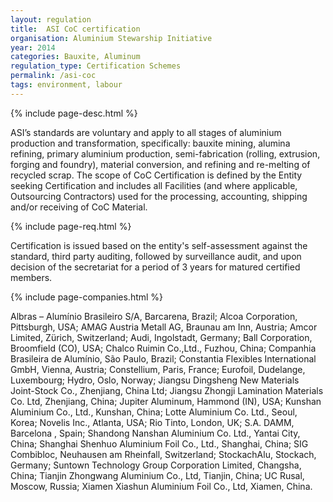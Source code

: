 ```yaml
---
layout: regulation
title:  ASI CoC certification
organisation: Aluminium Stewarship Initiative
year: 2014
categories: Bauxite, Aluminum
regulation_type: Certification Schemes
permalink: /asi-coc
tags: environment, labour
---
```


{% include page-desc.html %}

ASI’s standards are voluntary and apply to all stages of aluminium production and transformation, specifically: bauxite mining, alumina refining, primary aluminium production, semi-fabrication (rolling, extrusion, forging and foundry), material conversion, and refining and re-melting of recycled scrap. The scope of CoC Certification is defined by the Entity seeking Certification and includes all Facilities (and where applicable, Outsourcing Contractors) used for the processing, accounting, shipping and/or receiving of CoC Material.

{% include page-req.html %}

Certification is issued based on the entity's self-assessment against the standard, third party auditing, followed by surveillance audit, and upon decision of the secretariat for a period of 3 years for matured certified members.

{% include page-companies.html %}

Albras – Alumínio Brasileiro S/A, Barcarena, Brazil; Alcoa Corporation, Pittsburgh, USA; AMAG Austria Metall AG, Braunau am Inn, Austria; Amcor Limited, Zürich, Switzerland; Audi, Ingolstadt, Germany; Ball Corporation, Broomfield (CO), USA; Chalco Ruimin Co.,Ltd., Fuzhou, China; Companhia Brasileira de Alumínio,  São Paulo, Brazil; Constantia Flexibles International GmbH, Vienna, Austria; Constellium, Paris, France; Eurofoil, Dudelange, Luxembourg; Hydro, Oslo, Norway; Jiangsu Dingsheng New Materials Joint-Stock Co., Zhenjiang, China Ltd; Jiangsu Zhongji Lamination Materials Co. Ltd, Zhenjiang, China; Jupiter Aluminum, Hammond (IN), USA; Kunshan Aluminium Co., Ltd., Kunshan, China; Lotte Aluminium Co. Ltd., Seoul, Korea; Novelis Inc., Atlanta, USA; Rio Tinto, London, UK; S.A. DAMM, Barcelona , Spain; Shandong Nanshan Aluminium Co. Ltd., Yantai City, China; Shanghai Shenhuo Aluminium Foil Co., Ltd., Shanghai, China; SIG Combibloc, Neuhausen am Rheinfall, Switzerland; StockachAlu, Stockach, Germany; Suntown Technology Group Corporation Limited, Changsha, China; Tianjin Zhongwang Aluminium Co., Ltd, Tianjin, China; UC Rusal, Moscow, Russia; Xiamen Xiashun Aluminium Foil Co., Ltd, Xiamen, China.
